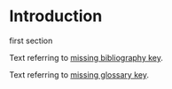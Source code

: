 # Introduction

<p class="subtitle" markdown="1">first section</p>

Text referring to [missing bibliography key](b:missing).

Text referring to [missing glossary key](g:missing).
